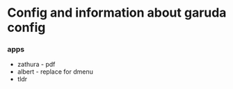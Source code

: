 # Config and information about garuda config

### apps
- zathura - pdf
- albert - replace for dmenu
- tldr

